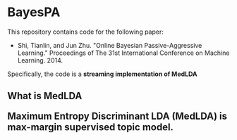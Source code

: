 BayesPA
=======
This repository contains code for the following paper:

* Shi, Tianlin, and Jun Zhu. "Online Bayesian Passive-Aggressive Learning." Proceedings of The 31st International
Conference on Machine Learning. 2014.

Specifically, the code is a <b> streaming implementation of MedLDA </b>

<h2> What is MedLDA </b>
<p>Maximum Entropy Discriminant LDA (MedLDA) is max-margin supervised topic model. </p>


